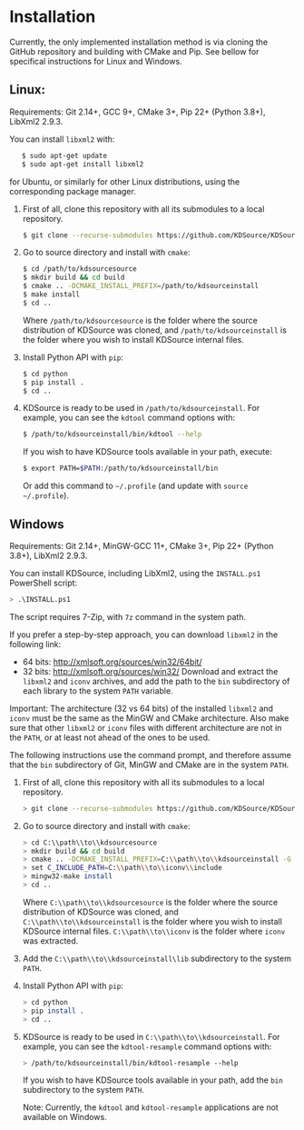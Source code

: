# Installation

Currently, the only implemented installation method is via cloning the GitHub repository and building with CMake and Pip. See bellow for specifical instructions for Linux and Windows.

## Linux:

Requirements: Git 2.14+, GCC 9+, CMake 3+, Pip 22+ (Python 3.8+), LibXml2 2.9.3.

You can install `libxml2` with:
```bash
   $ sudo apt-get update
   $ sudo apt-get install libxml2
```
for Ubuntu, or similarly for other Linux distributions, using the corresponding package manager.

1. First of all, clone this repository with all its submodules to a local repository.

   ```bash
   $ git clone --recurse-submodules https://github.com/KDSource/KDSource
   ```

2. Go to source directory and install with `cmake`:

   ```bash
   $ cd /path/to/kdsourcesource
   $ mkdir build && cd build
   $ cmake .. -DCMAKE_INSTALL_PREFIX=/path/to/kdsourceinstall
   $ make install
   $ cd ..
   ```
   Where `/path/to/kdsourcesource` is the folder where the source distribution of KDSource was cloned, and `/path/to/kdsourceinstall` is the folder where you wish to install KDSource internal files.

3. Install Python API with `pip`:

   ```bash
   $ cd python
   $ pip install .
   $ cd ..
   ```

4. KDSource is ready to be used in `/path/to/kdsourceinstall`. For example, you can see the `kdtool` command options with:

   ```bash
   $ /path/to/kdsourceinstall/bin/kdtool --help
   ```

   If you wish to have KDSource tools available in your path, execute:

   ```bash
   $ export PATH=$PATH:/path/to/kdsourceinstall/bin
   ```
   Or add this command to `~/.profile` (and update with `source ~/.profile`).


## Windows

Requirements: Git 2.14+, MinGW-GCC 11+, CMake 3+, Pip 22+ (Python 3.8+), LibXml2 2.9.3.

You can install KDSource, including LibXml2, using the `INSTALL.ps1` PowerShell script:
   ```bash
   > .\INSTALL.ps1
   ```
The script requires 7-Zip, with `7z` command in the system path.

If you prefer a step-by-step approach, you can download `libxml2` in the following link:
* 64 bits: http://xmlsoft.org/sources/win32/64bit/
* 32 bits: http://xmlsoft.org/sources/win32/
Download and extract the `libxml2` and `iconv` archives, and add the path to the `bin` subdirectory of each library to the system `PATH` variable.

Important: The architecture (32 vs 64 bits) of the installed `libxml2` and `iconv` must be the same as the MinGW and CMake architecture. Also make sure that other `libxml2` or `iconv` files with different architecture are not in the `PATH`, or at least not ahead of the ones to be used.

The following instructions use the command prompt, and therefore assume that the `bin` subdirectory of Git, MinGW and CMake are in the system `PATH`.

1. First of all, clone this repository with all its submodules to a local repository.

   ```bash
   > git clone --recurse-submodules https://github.com/KDSource/KDSource
   ```

2. Go to source directory and install with `cmake`:

   ```bash
   > cd C:\\path\\to\\kdsourcesource
   > mkdir build && cd build
   > cmake .. -DCMAKE_INSTALL_PREFIX=C:\\path\\to\\kdsourceinstall -G "MinGW Makefiles"
   > set C_INCLUDE_PATH=C:\\path\\to\\iconv\\include
   > mingw32-make install
   > cd ..
   ```
   Where `C:\\path\\to\\kdsourcesource` is the folder where the source distribution of KDSource was cloned, and `C:\\path\\to\\kdsourceinstall` is the folder where you wish to install KDSource internal files. `C:\\path\\to\\iconv` is the folder where `iconv` was extracted.

3. Add the `C:\\path\\to\\kdsourceinstall\lib` subdirectory to the system `PATH`.

4. Install Python API with `pip`:

   ```bash
   > cd python
   > pip install .
   > cd ..
   ```

5. KDSource is ready to be used in `C:\\path\\to\\kdsourceinstall`. For example, you can see the `kdtool-resample` command options with:

   ```bash
   > /path/to/kdsourceinstall/bin/kdtool-resample --help
   ```

   If you wish to have KDSource tools available in your path, add the `bin` subdirectory to the system `PATH`.

   Note: Currently, the `kdtool` and `kdtool-resample` applications are not available on Windows.
